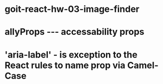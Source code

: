 # goit-react-hw-03-image-finder

# allyProps --- accessability props

# 'aria-label' - is exception to the React rules to name prop via Camel-Case
